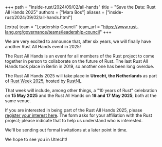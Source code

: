 +++
path = "inside-rust/2024/09/02/all-hands"
title = "Save the Date: Rust All Hands 2025"
authors = ["Mara Bos"]
aliases = ["inside-rust/2024/09/02/all-hands.html"]

[extra]
team = "Leadership Council"
team_url = "https://www.rust-lang.org/governance/teams/leadership-council"
+++

We are very excited to announce that, after six years, we will finally have another Rust All Hands event in 2025!

The Rust All Hands is an event for all members of the Rust project to come together in person to collaborate on the future of Rust. The last Rust All Hands took place in Berlin in 2019, so another one has been long overdue.

The Rust All Hands 2025 will take place in **Utrecht, the Netherlands** as part of [Rust Week 2025], hosted by [RustNL].

That week will include, among other things, a "10 years of Rust" celebration on **15 May 2025**
and the Rust All Hands on **16 and 17 May 2025**, both at the same venue.

If you are interested in being part of the Rust All Hands 2025,
please [register your interest here](https://docs.google.com/forms/d/e/1FAIpQLSeeoEsZGLGokSK0Gn8GVRHhM23KgbwKsp67oxi79KfdsbipkQ/viewform?usp=sf_link).
The form asks for your affiliation with the Rust project;
please indicate that to help us understand who is interested.

We'll be sending out formal invitations at a later point in time.

We hope to see you in Utrecht!

[Rust Week 2025]: https://2025.rustweek.org/
[RustNL]: https://2025.rustweek.org/about/
